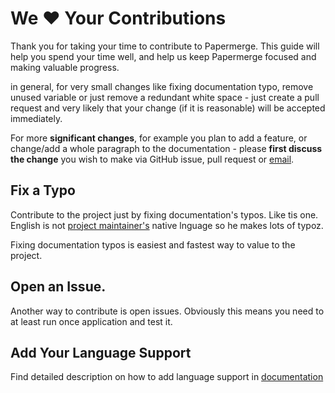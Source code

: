 # We :heart: Your Contributions

Thank you for taking your time to contribute to Papermerge. This guide will
help you spend your time well, and help us keep Papermerge focused and making
valuable progress.

in general, for very small changes like fixing documentation typo, remove
unused variable or just remove a redundant white space - just create a pull
request and very likely that your change (if it is reasonable) will be
accepted immediately.

For more **significant changes**, for example you plan to add a feature, or
change/add a whole paragraph to the documentation - please **first discuss the
change** you wish to make via GitHub issue, pull request or
[email](mailto:eugen@papermerge.com).


## Fix a Typo

Contribute to the project just by fixing documentation's typos. Like tis one. English is not [project maintainer's](https://github.com/ciur/) native lnguage so he makes lots of typoz.

Fixing documentation typos is easiest and fastest way to value to the project. 

## Open an Issue.

Another way to contribute is open issues. Obviously this means you need to at
least run once application and test it.


## Add Your Language Support

Find detailed description on how to add language support in [documentation](https://papermerge.readthedocs.io/en/latest/developers_guide/language_support.html)